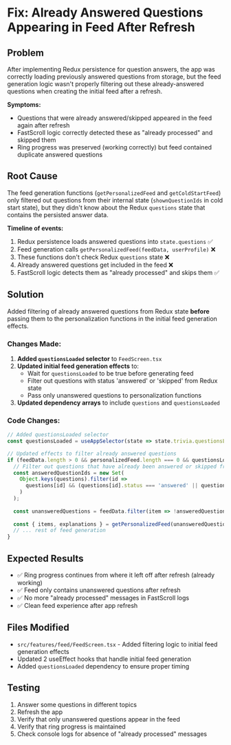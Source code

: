 # Fix: Already Answered Questions Appearing in Feed After Refresh

## Problem
After implementing Redux persistence for question answers, the app was correctly loading previously answered questions from storage, but the feed generation logic wasn't properly filtering out these already-answered questions when creating the initial feed after a refresh.

**Symptoms:**
- Questions that were already answered/skipped appeared in the feed again after refresh
- FastScroll logic correctly detected these as "already processed" and skipped them
- Ring progress was preserved (working correctly) but feed contained duplicate answered questions

## Root Cause
The feed generation functions (`getPersonalizedFeed` and `getColdStartFeed`) only filtered out questions from their internal state (`shownQuestionIds` in cold start state), but they didn't know about the Redux `questions` state that contains the persisted answer data.

**Timeline of events:**
1. Redux persistence loads answered questions into `state.questions` ✅
2. Feed generation calls `getPersonalizedFeed(feedData, userProfile)` ❌
3. These functions don't check Redux `questions` state ❌
4. Already answered questions get included in the feed ❌
5. FastScroll logic detects them as "already processed" and skips them ✅

## Solution
Added filtering of already answered questions from Redux state **before** passing them to the personalization functions in the initial feed generation effects.

### Changes Made:

1. **Added `questionsLoaded` selector** to `FeedScreen.tsx`
2. **Updated initial feed generation effects** to:
   - Wait for `questionsLoaded` to be true before generating feed
   - Filter out questions with status 'answered' or 'skipped' from Redux state
   - Pass only unanswered questions to personalization functions
3. **Updated dependency arrays** to include `questions` and `questionsLoaded`

### Code Changes:

```typescript
// Added questionsLoaded selector
const questionsLoaded = useAppSelector(state => state.trivia.questionsLoaded);

// Updated effects to filter already answered questions
if (feedData.length > 0 && personalizedFeed.length === 0 && questionsLoaded) {
  // Filter out questions that have already been answered or skipped from Redux state
  const answeredQuestionIds = new Set(
    Object.keys(questions).filter(id => 
      questions[id] && (questions[id].status === 'answered' || questions[id].status === 'skipped')
    )
  );
  
  const unansweredQuestions = feedData.filter(item => !answeredQuestionIds.has(item.id));
  
  const { items, explanations } = getPersonalizedFeed(unansweredQuestions, userProfile);
  // ... rest of feed generation
}
```

## Expected Results
- ✅ Ring progress continues from where it left off after refresh (already working)
- ✅ Feed only contains unanswered questions after refresh
- ✅ No more "already processed" messages in FastScroll logs
- ✅ Clean feed experience after app refresh

## Files Modified
- `src/features/feed/FeedScreen.tsx` - Added filtering logic to initial feed generation effects
- Updated 2 useEffect hooks that handle initial feed generation
- Added `questionsLoaded` dependency to ensure proper timing

## Testing
1. Answer some questions in different topics
2. Refresh the app
3. Verify that only unanswered questions appear in the feed
4. Verify that ring progress is maintained
5. Check console logs for absence of "already processed" messages 